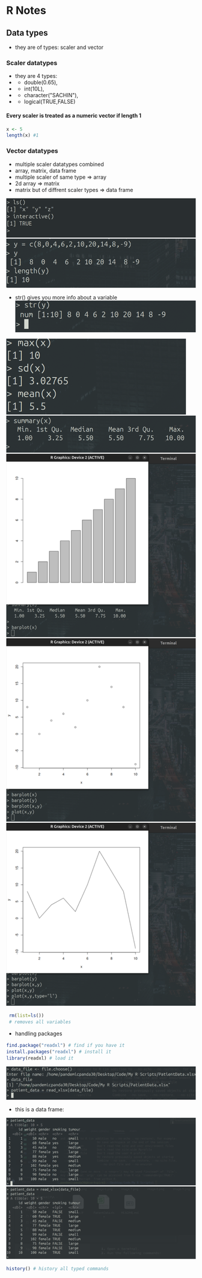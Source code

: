 # R Notes
## Data types
- they are of types: scaler and vector
### Scaler datatypes
- they are 4 types: 
- - double(0.65), 
- - int(10L), 
- - character("SACHIN"), 
- - logical(TRUE,FALSE)
#### Every scaler is treated as a numeric vector if length 1
```r
x <- 5
length(x) #1
```
### Vector datatypes
- multiple scaler datatypes combined
- array, matrix, data frame
- multiple scaler of same type => array
- 2d array => matrix
- matrix but of diffrent scaler types => data frame

![alt text](image.png)
![alt text](image-1.png)

- str() gives you more info about a variable
![alt text](image-2.png)


![alt text](image-3.png)
![alt text](image-4.png)
![alt text](image-5.png)
![alt text](image-6.png)
![alt text](image-7.png)

```r
 rm(list=ls())
 # removes all variables
```

- handling packages
```r
find.package("readxl") # find if you have it
install.packages("readxl") # install it
library(readxl) # load it
```
![alt text](image-9.png)

- this is a data frame:

![alt text](image-10.png)
![alt text](image-11.png)

```r
history() # history all typed commands
```